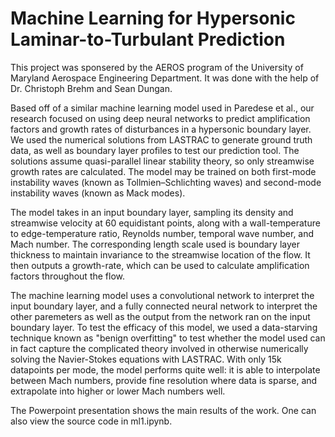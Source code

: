 # Machine Learning for Hypersonic Laminar-to-Turbulant Prediction

This project was sponsered by the AEROS program of the University of Maryland Aerospace Engineering Department. It was done with the help of Dr. Christoph Brehm and Sean Dungan. 

Based off of a similar machine learning model used in Paredese et al., our research focused on using deep neural networks to predict amplification factors and growth rates of disturbances in a hypersonic boundary layer. We used the numerical solutions from LASTRAC to generate ground truth data, as well as boundary layer profiles to test our prediction tool. The solutions assume quasi-parallel linear stability theory, so only streamwise growth rates are calculated. The model may be trained on both first-mode instability waves (known as Tollmien–Schlichting waves) and second-mode instability waves (known as Mack modes).  

The model takes in an input boundary layer, sampling its density and streamwise velocity at 60 equidistant points, along with a wall-temperature to edge-temperature ratio, Reynolds number, temporal wave number, and Mach number. The corresponding length scale used is boundary layer thickness to maintain invariance to the streamwise location of the flow. It then outputs a growth-rate, which can be used to calculate amplification factors throughout the flow. 

The machine learning model uses a convolutional network to interpret the input boundary layer, and a fully connected neural network to interpret the other paremeters as well as the output from the network ran on the input boundary layer. To test the efficacy of this model, we used a data-starving technique known as "benign overfitting" to test whether the model used can in fact capture the complicated theory involved in otherwise numerically solving the Navier-Stokes equations with LASTRAC. With only 15k datapoints per mode, the model performs quite well: it is able to interpolate between Mach numbers, provide fine resolution where data is sparse, and extrapolate into higher or lower Mach numbers well. 

The Powerpoint presentation shows the main results of the work. One can also view the source code in ml1.ipynb.
